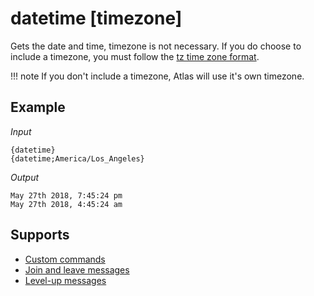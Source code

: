 # datetime [timezone]

Gets the date and time, timezone is not necessary. If you do choose to include a timezone, you must follow the [tz time zone format](https://en.wikipedia.org/wiki/List_of_tz_database_time_zones).

!!! note
    If you don't include a timezone, Atlas will use it's own timezone.

## Example

*Input*
```
{datetime}
{datetime;America/Los_Angeles}
```
*Output*
```
May 27th 2018, 7:45:24 pm
May 27th 2018, 4:45:24 am
```

## Supports

* [Custom commands](/Modules/custom_commands/)
* [Join and leave messages](/Modules/join_leave_messages/)
* [Level-up messages](/Modules/levels/)
